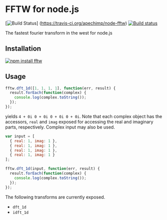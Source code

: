 FFTW for node.js
================

[![Build Status](https://travis-ci.org/apechimp/node-fftw.svg?branch=master)]
(https://travis-ci.org/apechimp/node-fftw)
[![Build status](https://ci.appveyor.com/api/projects/status/8u6ghatt9gkvj5go/branch/master?svg=true)](https://ci.appveyor.com/project/apechimp/node-fftw/branch/master)

The fastest fourier transform in the west for node.js

Installation
------------

[![npm install fftw](https://nodei.co/npm/fftw.png)](https://npmjs.org/package/fftw)

Usage
-----
```javascript
fftw.dft_1d([1, 1, 1, 1], function(err, result) {
  result.forEach(function(complex) {
    console.log(complex.toString());
  });
});
```
yields `4 + 0i 0 + 0i 0 + 0i 0 + 0i`. Note that each complex object has the
accessors, `real` and `imag` exposed for accessing the real and imaginary
parts, respectively. Complex input may also be used.
```javascript
var input = [
  { real: 1, imag: 1 },
  { real: 1, imag: 1 },
  { real: 1, imag: 1 },
  { real: 1, imag: 1 }
];

fftw.dft_1d(input, function(err, result) {
  result.forEach(function(complex) {
    console.log(complex.toString());
  });
});
```

The following transforms are currently exposed.
  * `dft_1d`
  * `idft_1d`
